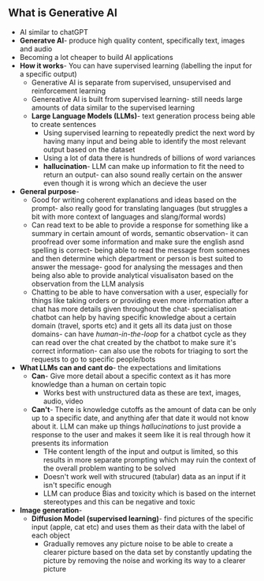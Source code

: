 ## What is Generative AI
- AI similar to chatGPT
- **Generatve AI**- produce high quality content, specifically text, images and audio
- Becoming a lot cheaper to build AI applications
- **How it works**- You can have supervised learning (labelling the input for a specific output)
	- Generative AI is separate from supervised, unsupervised and reinforcement learning
	- Genereative AI is built from supervised learning- still needs large amounts of data similar to the supervised learning
	- **Large Language Models (LLMs)**- text generation process being able to create sentences
		- Using supervised learning to repeatedly predict the next word by having many input and being able to identify the most relevant output based on the dataset
		- Using a lot of data there is hundreds of billions of word variances
		- **hallucination**- LLM can make up information to fit the need to return an output- can also sound really certain on the answer even though it is wrong which an decieve the user
- **General purpose**- 
	- Good for writing coherent explanations and ideas based on the prompt- also really good for translating languages (but struggles a bit with more context of languages and slang/formal words) 
	- Can read text to be able to provide a response for something like a summary in certain amount of words, semantic observation- it can proofread over some information and make sure the english asnd spelling is correct- being able to read the message from someones and then determine which department or person is best suited to answer the message- good for analysing the messages and then being also able to provide analytical visualisaton based on the observation from the LLM analysis
	- Chatting to be able to have conversation with a user, especially for things like taking orders or providing even more information after a chat has more details given throughout the chat- specialisation chatbot can help by having specific knowledge about a certain domain (travel, sports etc) and it gets all its data just on those domains- can have *human-in-the-loop* for a chatbot cycle as they can read over the chat created by the chatbot to make sure it's correct information- can also use the robots for triaging to sort the requests to go to specific people/bots
- **What LLMs can and cant do**- the expectations and limitations
	- **Can**- Give more detail about a specific context as it has more knowledge than a human on certain topic
		- Works best with unstructured data as these are text, images, audio, video
	- **Can't**- There is knowledge cutoffs as the amount of data can be only up to a specific date, and anything afer that date it would not know about it. LLM can make up things *hallucinations* to just provide a response to the user and makes it seem like it is real through how it presents its information
		- THe content length of the input and output is limited, so this results in more separate prompting which may ruin the context of the overall problem wanting to be solved
		- Doesn't work well with strucured (tabular) data as an input if it isn't specific enough
		- LLM can produce Bias and toxicity which is based on the internet stereotypes and this can be negative and toxic
- **Image generation**- 
	- **Diffusion Model (supervised learning)**- find pictures of the specific input (apple, cat etc) and uses them as their data with the label of each object
		- Gradually removes any picture noise to be able to create a clearer picture based on the data set by constantly updating the picture by removing the noise and working its way to a clearer picture